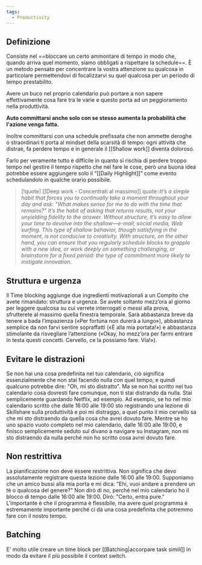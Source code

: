 ```yaml
---
tags:
  - Productivity
---
```

## Definizione

Consiste nel ==bloccare un certo ammontare di tempo in modo che, quando arriva quel momento, siamo obbligati a rispettare la schedule==.
È un metodo pensato per concentrare la vostra attenzione su qualcosa in particolare permettendovi di focalizzarvi su quel qualcosa per un periodo di tempo prestabilito.

Avere un buco nel proprio calendario può portare a non sapere effettivamente cosa fare tra le varie e questo porta ad un peggioramento nella produttività.

**Auto committarsi anche solo con se stesso aumenta la probabilità che l'azione venga fatta.**

Inoltre committarsi con una schedule prefissata che non ammette deroghe o straordinari ti porta al mindset della scarsità di tempo: ogni attività che distrae, fa perdere tempo e in generale il [[Shallow work]] diventa doloroso.

Farlo per veramente tutto è difficile in quanto si rischia di perdere troppo tempo nel gestire il tempo rispetto che nel fare le cose, però una buona idea potrebbe essere aggiungere solo il “[[Daily Highlight]]” come evento schedulandolo in qualche orario possibile.

> [!quote] [[Deep work - Concentrati al massimo]]
> quote::*It’s a simple habit that forces you to continually take a moment throughout your day and ask: “What makes sense for me to do with the time that remains?” It’s the habit of asking that returns results, not your unyielding fidelity to the answer.
> Without structure, it’s easy to allow your time to devolve into the shallow—e-mail, social media, Web surfing. This type of shallow behavior, though satisfying in the moment, is not conducive to creativity. With structure, on the other hand, you can ensure that you regularly schedule blocks to grapple with a new idea, or work deeply on something challenging, or brainstorm for a fixed period: the type of commitment more likely to instigate innovation.*

## Struttura e urgenza

Il Time blocking aggiunge due ingredienti motivazionali a un Compito che avete rimandato: struttura e urgenza.
Se avete soltanto mezz’ora al giorno per leggere qualcosa su cui verrete interrogati o messi alla prova, sfrutterete al massimo quella finestra temporale.
Sarà abbastanza breve da tenere a bada l’impazienza («Per fortuna non durerà a lungo»), abbastanza semplice da non farvi sentire sopraffatti («È alla mia portata!») e abbastanza stimolante da risvegliare l’attenzione («Okay, ho mezz’ora per farmi entrare in testa questi concetti. Cervello, ce la possiamo fare. Via!»).

## Evitare le distrazioni

Se non hai una cosa predefinita nel tuo calendario, ciò significa essenzialmente che non stai facendo nulla con quel tempo, e quindi qualcuno potrebbe dire: "Oh, mi sto distratto".
Ma se non hai scritto nel tuo calendario cosa dovresti fare comunque, non ti stai distrando da nulla.
Stai semplicemente guardando Netflix, ad esempio.
Ad esempio, se ho nel mio calendario scritto che dalle 16:00 alle 19:00 sto registrando una lezione di Skillshare sulla produttività e poi mi distraggo, a quel punto il mio cervello sa che mi sto distraendo da quella cosa che avrei dovuto fare. 
Mentre se ho uno spazio vuoto completo nel mio calendario, dalle 16:00 alle 19:00, e finisco semplicemente seduto sul divano a navigare su Instagram, non mi sto distraendo da nulla perché non ho scritto cosa avrei dovuto fare.

## Non restrittiva

La pianificazione non deve essere restrittiva. Non significa che devo assolutamente registrare questa lezione dalle 16:00 alle 19:00. Supponiamo che un amico bussi alla mia porta e mi dica: "Ehi, vuoi andare a prendere un tè o qualcosa del genere?" Non dirò di no, perché nel mio calendario ho il blocco di tempo dalle 16:00 alle 19:00. Dirò: "Certo, entra pure." L'importante è che il programma è flessibile, ma avere quel programma è estremamente importante perché ci dà una cosa predefinita che potremmo fare con il nostro tempo.

## Batching

E' molto utile creare un time block per [[Batching|accorpare task simili]] in modo da evitare il più possibile il context switch.